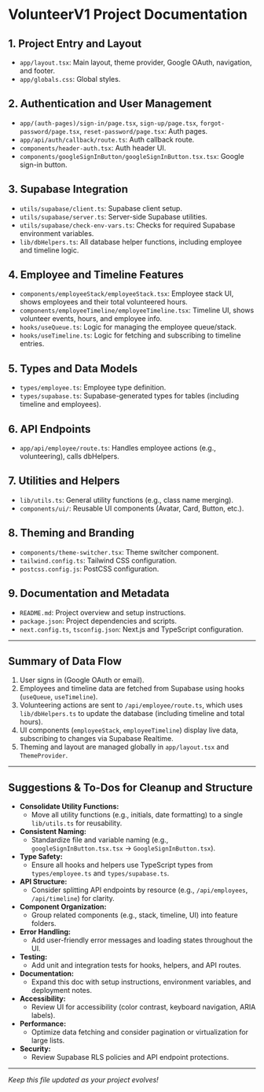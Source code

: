 # VolunteerV1 Project Documentation

## 1. Project Entry and Layout
- `app/layout.tsx`: Main layout, theme provider, Google OAuth, navigation, and footer.
- `app/globals.css`: Global styles.

## 2. Authentication and User Management
- `app/(auth-pages)/sign-in/page.tsx`, `sign-up/page.tsx`, `forgot-password/page.tsx`, `reset-password/page.tsx`: Auth pages.
- `app/api/auth/callback/route.ts`: Auth callback route.
- `components/header-auth.tsx`: Auth header UI.
- `components/googleSignInButton/googleSignInButton.tsx.tsx`: Google sign-in button.

## 3. Supabase Integration
- `utils/supabase/client.ts`: Supabase client setup.
- `utils/supabase/server.ts`: Server-side Supabase utilities.
- `utils/supabase/check-env-vars.ts`: Checks for required Supabase environment variables.
- `lib/dbHelpers.ts`: All database helper functions, including employee and timeline logic.

## 4. Employee and Timeline Features
- `components/employeeStack/employeeStack.tsx`: Employee stack UI, shows employees and their total volunteered hours.
- `components/employeeTimeline/employeeTimeline.tsx`: Timeline UI, shows volunteer events, hours, and employee info.
- `hooks/useQueue.ts`: Logic for managing the employee queue/stack.
- `hooks/useTimeline.ts`: Logic for fetching and subscribing to timeline entries.

## 5. Types and Data Models
- `types/employee.ts`: Employee type definition.
- `types/supabase.ts`: Supabase-generated types for tables (including timeline and employees).

## 6. API Endpoints
- `app/api/employee/route.ts`: Handles employee actions (e.g., volunteering), calls dbHelpers.

## 7. Utilities and Helpers
- `lib/utils.ts`: General utility functions (e.g., class name merging).
- `components/ui/`: Reusable UI components (Avatar, Card, Button, etc.).

## 8. Theming and Branding
- `components/theme-switcher.tsx`: Theme switcher component.
- `tailwind.config.ts`: Tailwind CSS configuration.
- `postcss.config.js`: PostCSS configuration.

## 9. Documentation and Metadata
- `README.md`: Project overview and setup instructions.
- `package.json`: Project dependencies and scripts.
- `next.config.ts`, `tsconfig.json`: Next.js and TypeScript configuration.

---

## Summary of Data Flow
1. User signs in (Google OAuth or email).
2. Employees and timeline data are fetched from Supabase using hooks (`useQueue`, `useTimeline`).
3. Volunteering actions are sent to `/api/employee/route.ts`, which uses `lib/dbHelpers.ts` to update the database (including timeline and total hours).
4. UI components (`employeeStack`, `employeeTimeline`) display live data, subscribing to changes via Supabase Realtime.
5. Theming and layout are managed globally in `app/layout.tsx` and `ThemeProvider`.

---

## Suggestions & To-Dos for Cleanup and Structure

- **Consolidate Utility Functions:**
  - Move all utility functions (e.g., initials, date formatting) to a single `lib/utils.ts` for reusability.
- **Consistent Naming:**
  - Standardize file and variable naming (e.g., `googleSignInButton.tsx.tsx` → `GoogleSignInButton.tsx`).
- **Type Safety:**
  - Ensure all hooks and helpers use TypeScript types from `types/employee.ts` and `types/supabase.ts`.
- **API Structure:**
  - Consider splitting API endpoints by resource (e.g., `/api/employees`, `/api/timeline`) for clarity.
- **Component Organization:**
  - Group related components (e.g., stack, timeline, UI) into feature folders.
- **Error Handling:**
  - Add user-friendly error messages and loading states throughout the UI.
- **Testing:**
  - Add unit and integration tests for hooks, helpers, and API routes.
- **Documentation:**
  - Expand this doc with setup instructions, environment variables, and deployment notes.
- **Accessibility:**
  - Review UI for accessibility (color contrast, keyboard navigation, ARIA labels).
- **Performance:**
  - Optimize data fetching and consider pagination or virtualization for large lists.
- **Security:**
  - Review Supabase RLS policies and API endpoint protections.

---

_Keep this file updated as your project evolves!_
